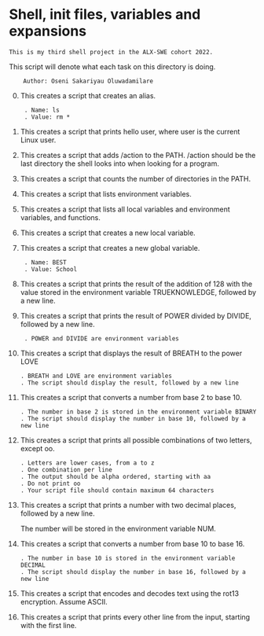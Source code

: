 #	     Shell, init files, variables and expansions
	



	This is my third shell project in the ALX-SWE cohort 2022.

   This script will denote what each task on this directory is doing.



		Author: Oseni Sakariyau Oluwadamilare

0. This creates a script that creates an alias.

    	. Name: ls
    	. Value: rm *

1. This creates a script that prints hello user, where user is the current Linux user.

2. This creates a script that adds /action to the PATH. /action should be the last directory the shell looks into when looking for a program.

3. This creates a script that counts the number of directories in the PATH.

4. This creates a script that lists environment variables.

5. This creates a script that lists all local variables and environment variables, and functions.

6. This creates a script that creates a new local variable.

7. This creates a script that creates a new global variable.

    	. Name: BEST
    	. Value: School

8. This creates a script that prints the result of the addition of 128 with the value stored in the environment variable TRUEKNOWLEDGE, followed by a new line.

9. This creates  a script that prints the result of POWER divided by DIVIDE, followed by a new line.

    	. POWER and DIVIDE are environment variables


10. This creates a script that displays the result of BREATH to the power LOVE

    	. BREATH and LOVE are environment variables
    	. The script should display the result, followed by a new line


11. This creates a script that converts a number from base 2 to base 10.

    	. The number in base 2 is stored in the environment variable BINARY
    	. The script should display the number in base 10, followed by a new line


12. This creates a script that prints all possible combinations of two letters, except oo.

    	. Letters are lower cases, from a to z
    	. One combination per line
    	. The output should be alpha ordered, starting with aa
    	. Do not print oo
    	. Your script file should contain maximum 64 characters


13. This creates a script that prints a number with two decimal places, followed by a new line.

	The number will be stored in the environment variable NUM.

14. This creates a script that converts a number from base 10 to base 16.

    	. The number in base 10 is stored in the environment variable DECIMAL
    	. The script should display the number in base 16, followed by a new line


15. This creates a script that encodes and decodes text using the rot13 encryption. Assume ASCII.


16. This creates a script that prints every other line from the input, starting with the first line.
